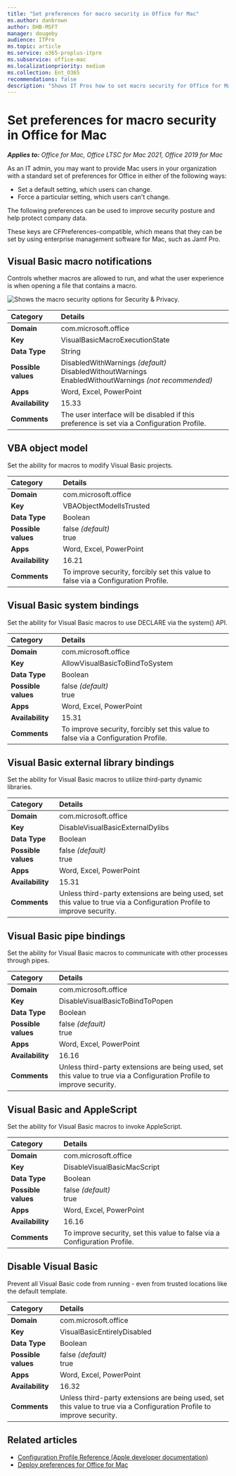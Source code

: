 ```yaml
---
title: "Set preferences for macro security in Office for Mac"
ms.author: danbrown
author: DHB-MSFT
manager: dougeby
audience: ITPro
ms.topic: article
ms.service: o365-proplus-itpro
ms.subservice: office-mac
ms.localizationpriority: medium
ms.collection: Ent_O365
recommendations: false
description: "Shows IT Pros how to set macro security for Office for Mac by using preferences"
---
```


# Set preferences for macro security in Office for Mac

***Applies to:*** *Office for Mac, Office LTSC for Mac 2021, Office 2019 for Mac*

As an IT admin, you may want to provide Mac users in your organization with a standard set of preferences for Office in either of the following ways:

- Set a default setting, which users can change.
- Force a particular setting, which users can't change.

The following preferences can be used to improve security posture and help protect company data.

These keys are CFPreferences-compatible, which means that they can be set by using enterprise management software for Mac, such as Jamf Pro.

## Visual Basic macro notifications
Controls whether macros are allowed to run, and what the user experience is when opening a file that contains a macro. 
  
![Shows the macro security options for Security &amp; Privacy.](../images/48dc9e7f-d4d0-4603-9a50-7112f40805c9.png)
  
|Category|Details|
|:-----|:-----|
|**Domain** <br/> | com.microsoft.office  <br/> |
|**Key** <br/> |VisualBasicMacroExecutionState  <br/> |
|**Data Type** <br/> |String  <br/> |
|**Possible values** <br/> |DisabledWithWarnings  *(default)*  <br/> DisabledWithoutWarnings  <br/> EnabledWithoutWarnings  *(not recommended)*  <br/> |
|**Apps** <br/> |Word, Excel, PowerPoint <br/> |
|**Availability** <br/> |15.33  <br/> |
|**Comments** <br/> |The user interface will be disabled if this preference is set via a Configuration Profile.  <br/> |

## VBA object model
Set the ability for macros to modify Visual Basic projects.

|Category|Details|
|:-----|:-----|
|**Domain** <br/> | com.microsoft.office  <br/> |
|**Key** <br/> |VBAObjectModelIsTrusted  <br/> |
|**Data Type** <br/> |Boolean  <br/> |
|**Possible values** <br/> |false  *(default)*  <br/> true  <br/>|
|**Apps** <br/> |Word, Excel, PowerPoint <br/> |
|**Availability** <br/> |16.21  <br/> |
|**Comments** <br/> |To improve security, forcibly set this value to false via a Configuration Profile.  <br/> |

## Visual Basic system bindings
Set the ability for Visual Basic macros to use DECLARE via the system() API.

|Category|Details|
|:-----|:-----|
|**Domain** <br/> | com.microsoft.office  <br/> |
|**Key** <br/> |AllowVisualBasicToBindToSystem  <br/> |
|**Data Type** <br/> |Boolean  <br/> |
|**Possible values** <br/> |false  *(default)*  <br/> true  <br/>|
|**Apps** <br/> |Word, Excel, PowerPoint <br/> |
|**Availability** <br/> |15.31  <br/> |
|**Comments** <br/> |To improve security, forcibly set this value to false via a Configuration Profile.  <br/> |

## Visual Basic external library bindings
Set the ability for Visual Basic macros to utilize third-party dynamic libraries.

|Category|Details|
|:-----|:-----|
|**Domain** <br/> | com.microsoft.office  <br/> |
|**Key** <br/> |DisableVisualBasicExternalDylibs  <br/> |
|**Data Type** <br/> |Boolean  <br/> |
|**Possible values** <br/> |false  *(default)*  <br/> true  <br/>|
|**Apps** <br/> |Word, Excel, PowerPoint <br/> |
|**Availability** <br/> |15.31  <br/> |
|**Comments** <br/> |Unless third-party extensions are being used, set this value to true via a Configuration Profile to improve security.  <br/> |

## Visual Basic pipe bindings
Set the ability for Visual Basic macros to communicate with other processes through pipes.

|Category|Details|
|:-----|:-----|
|**Domain** <br/> | com.microsoft.office  <br/> |
|**Key** <br/> |DisableVisualBasicToBindToPopen <br/> |
|**Data Type** <br/> |Boolean  <br/> |
|**Possible values** <br/> |false  *(default)*  <br/> true  <br/>|
|**Apps** <br/> |Word, Excel, PowerPoint <br/> |
|**Availability** <br/> |16.16  <br/> |
|**Comments** <br/> |Unless third-party extensions are being used, set this value to true via a Configuration Profile to improve security.  <br/> |

## Visual Basic and AppleScript
Set the ability for Visual Basic macros to invoke AppleScript.

|Category|Details|
|:-----|:-----|
|**Domain** <br/> | com.microsoft.office  <br/> |
|**Key** <br/> |DisableVisualBasicMacScript <br/> |
|**Data Type** <br/> |Boolean  <br/> |
|**Possible values** <br/> |false  *(default)*  <br/> true  <br/>|
|**Apps** <br/> |Word, Excel, PowerPoint <br/> |
|**Availability** <br/> |16.16  <br/> |
|**Comments** <br/> |To improve security, set this value to false via a Configuration Profile.  <br/> |

## Disable Visual Basic
Prevent all Visual Basic code from running - even from trusted locations like the default template.

|Category|Details|
|:-----|:-----|
|**Domain** <br/> | com.microsoft.office  <br/> |
|**Key** <br/> |VisualBasicEntirelyDisabled <br/> |
|**Data Type** <br/> |Boolean  <br/> |
|**Possible values** <br/> |false  *(default)*  <br/> true  <br/>|
|**Apps** <br/> |Word, Excel, PowerPoint <br/> |
|**Availability** <br/> |16.32  <br/> |
|**Comments** <br/> |Unless third-party extensions are being used, set this value to true via a Configuration Profile to improve security.  <br/> |

## Related articles

- [Configuration Profile Reference (Apple developer documentation)](https://developer.apple.com/business/documentation/Configuration-Profile-Reference.pdf)
- [Deploy preferences for Office for Mac](deploy-preferences-for-office-for-mac.md)
